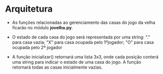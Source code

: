 # Arquitetura

* As funções relacionadas ao gerenciamento das casas do jogo da velha ficarão no módulo **jovelha.py**.

* O estado de cada casa do jogo será representada por uma string: "." para casa vazia; "X" para casa ocupada pelo 1ºjogador; "O" para casa ocupada pelo 2º jogador

* A função inicializar() retornará uma lista 3x3, onde cada posição conterá uma string para indicar o estado de uma casa do jogo. A função retornará todas as casas inicialmente vazias.